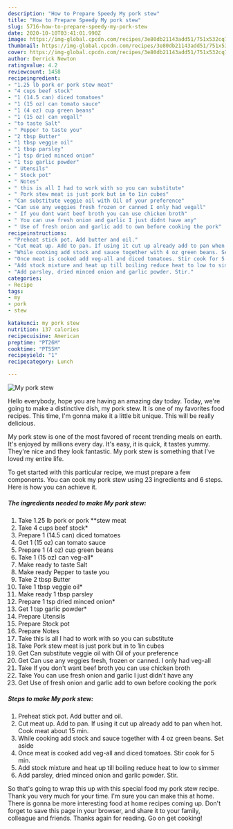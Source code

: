 ```yaml
---
description: "How to Prepare Speedy My pork stew"
title: "How to Prepare Speedy My pork stew"
slug: 5716-how-to-prepare-speedy-my-pork-stew
date: 2020-10-10T03:41:01.990Z
image: https://img-global.cpcdn.com/recipes/3e80db21143add51/751x532cq70/my-pork-stew-recipe-main-photo.jpg
thumbnail: https://img-global.cpcdn.com/recipes/3e80db21143add51/751x532cq70/my-pork-stew-recipe-main-photo.jpg
cover: https://img-global.cpcdn.com/recipes/3e80db21143add51/751x532cq70/my-pork-stew-recipe-main-photo.jpg
author: Derrick Newton
ratingvalue: 4.2
reviewcount: 1458
recipeingredient:
- "1.25 lb pork or pork stew meat"
- "4 cups beef stock"
- "1 (14.5 can) diced tomatoes"
- "1 (15 oz) can tomato sauce"
- "1 (4 oz) cup green beans"
- "1 (15 oz) can vegall"
- "to taste Salt"
- " Pepper to taste you"
- "2 tbsp Butter"
- "1 tbsp veggie oil"
- "1 tbsp parsley"
- "1 tsp dried minced onion"
- "1 tsp garlic powder"
- " Utensils"
- " Stock pot"
- " Notes"
- " this is all I had to work with so you can substitute"
- " Pork stew meat is just pork but in to 1in cubes"
- "Can substitute veggie oil with Oil of your preference"
- "Can use any veggies fresh frozen or canned I only had vegall"
- " If you dont want beef broth you can use chicken broth"
- " You can use fresh onion and garlic I just didnt have any"
- " Use of fresh onion and garlic add to own before cooking the pork"
recipeinstructions:
- "Preheat stick pot. Add butter and oil."
- "Cut meat up. Add to pan. If using it cut up already add to pan when hot. Cook meat about 15 min."
- "While cooking add stock and sauce together with 4 oz green beans. Set aside"
- "Once meat is cooked add veg-all and diced tomatoes. Stir cook for 5 min."
- "Add stock mixture and heat up till boiling reduce heat to low to simmer"
- "Add parsley, dried minced onion and garlic powder. Stir."
categories:
- Recipe
tags:
- my
- pork
- stew

katakunci: my pork stew 
nutrition: 137 calories
recipecuisine: American
preptime: "PT26M"
cooktime: "PT55M"
recipeyield: "1"
recipecategory: Lunch

---
```



![My pork stew](https://img-global.cpcdn.com/recipes/3e80db21143add51/751x532cq70/my-pork-stew-recipe-main-photo.jpg)

Hello everybody, hope you are having an amazing day today. Today, we're going to make a distinctive dish, my pork stew. It is one of my favorites food recipes. This time, I'm gonna make it a little bit unique. This will be really delicious.

My pork stew is one of the most favored of recent trending meals on earth. It's enjoyed by millions every day. It's easy, it is quick, it tastes yummy. They're nice and they look fantastic. My pork stew is something that I've loved my entire life.




To get started with this particular recipe, we must prepare a few components. You can cook my pork stew using 23 ingredients and 6 steps. Here is how you can achieve it.

<!--inarticleads1-->

##### The ingredients needed to make My pork stew:

1. Take 1.25 lb pork or pork **stew meat
1. Take 4 cups beef stock*
1. Prepare 1 (14.5 can) diced tomatoes
1. Get 1 (15 oz) can tomato sauce
1. Prepare 1 (4 oz) cup green beans
1. Take 1 (15 oz) can veg-all*
1. Make ready to taste Salt
1. Make ready  Pepper to taste you
1. Take 2 tbsp Butter
1. Take 1 tbsp veggie oil*
1. Make ready 1 tbsp parsley
1. Prepare 1 tsp dried minced onion*
1. Get 1 tsp garlic powder*
1. Prepare  Utensils
1. Prepare  Stock pot
1. Prepare  Notes
1. Take  this is all I had to work with so you can substitute
1. Take  Pork stew meat is just pork but in to 1in cubes
1. Get Can substitute veggie oil with Oil of your preference
1. Get Can use any veggies fresh, frozen or canned. I only had veg-all
1. Take  If you don&#39;t want beef broth you can use chicken broth
1. Take  You can use fresh onion and garlic I just didn&#39;t have any
1. Get  Use of fresh onion and garlic add to own before cooking the pork




<!--inarticleads2-->

##### Steps to make My pork stew:

1. Preheat stick pot. Add butter and oil.
1. Cut meat up. Add to pan. If using it cut up already add to pan when hot. Cook meat about 15 min.
1. While cooking add stock and sauce together with 4 oz green beans. Set aside
1. Once meat is cooked add veg-all and diced tomatoes. Stir cook for 5 min.
1. Add stock mixture and heat up till boiling reduce heat to low to simmer
1. Add parsley, dried minced onion and garlic powder. Stir.




So that's going to wrap this up with this special food my pork stew recipe. Thank you very much for your time. I'm sure you can make this at home. There is gonna be more interesting food at home recipes coming up. Don't forget to save this page in your browser, and share it to your family, colleague and friends. Thanks again for reading. Go on get cooking!
